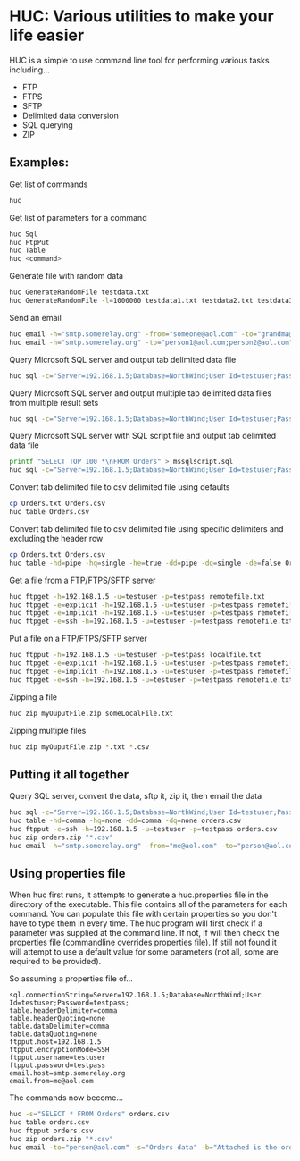 # HUC: Various utilities to make your life easier
HUC is a simple to use command line tool for performing various tasks including...
- FTP
- FTPS
- SFTP
- Delimited data conversion
- SQL querying
- ZIP

## Examples:
Get list of commands
```sh
huc
```

Get list of parameters for a command
```sh
huc Sql
huc FtpPut
huc Table
huc <command>
```

Generate file with random data
```sh
huc GenerateRandomFile testdata.txt
huc GenerateRandomFile -l=1000000 testdata1.txt testdata2.txt testdata3.txt
```

Send an email
```sh
huc email -h="smtp.somerelay.org" -from="someone@aol.com" -to="grandma@aol.com" -s="Grandpa Birthday" -b="Tell Grandpa/nHAPPY BIRTHDAY!"
huc email -h="smtp.somerelay.org" -to="person1@aol.com;person2@aol.com" -cc="person3@aol.com" -bcc="person4@aol.com" -s="Some subject text" -b="Some text for body" myAttachedFile1.csv myAttachedFile2.txt
```

Query Microsoft SQL server and output tab delimited data file
```sh
huc sql -c="Server=192.168.1.5;Database=NorthWind;User Id=testuser;Password=testpass;" -s="SELECT TOP 100 * FROM Orders" Orders100.txt
```

Query Microsoft SQL server and output multiple tab delimited data files from multiple result sets
```sh
huc sql -c="Server=192.168.1.5;Database=NorthWind;User Id=testuser;Password=testpass;" -s="SELECT * FROM Orders; SELECT * FROM Employees" Orders.txt Employees.txt
```

Query Microsoft SQL server with SQL script file and output tab delimited data file
```sh
printf "SELECT TOP 100 *\nFROM Orders" > mssqlscript.sql
huc sql -c="Server=192.168.1.5;Database=NorthWind;User Id=testuser;Password=testpass;" -f="mssqlscript.sql" OrdersFromScript.txt
```

Convert tab delimited file to csv delimited file using defaults
```sh
cp Orders.txt Orders.csv
huc table Orders.csv
```

Convert tab delimited file to csv delimited file using specific delimiters and excluding the header row
```sh
cp Orders.txt Orders.csv
huc table -hd=pipe -hq=single -he=true -dd=pipe -dq=single -de=false Orders.csv
```

Get a file from a FTP/FTPS/SFTP server
```sh
huc ftpget -h=192.168.1.5 -u=testuser -p=testpass remotefile.txt
huc ftpget -e=explicit -h=192.168.1.5 -u=testuser -p=testpass remotefile.txt
huc ftpget -e=implicit -h=192.168.1.5 -u=testuser -p=testpass remotefile.txt
huc ftpget -e=ssh -h=192.168.1.5 -u=testuser -p=testpass remotefile.txt
```

Put a file on a FTP/FTPS/SFTP server
```sh
huc ftpput -h=192.168.1.5 -u=testuser -p=testpass localfile.txt
huc ftpget -e=explicit -h=192.168.1.5 -u=testuser -p=testpass remotefile.txt
huc ftpget -e=implicit -h=192.168.1.5 -u=testuser -p=testpass remotefile.txt
huc ftpget -e=ssh -h=192.168.1.5 -u=testuser -p=testpass remotefile.txt
```

Zipping a file
```sh
huc zip myOuputFile.zip someLocalFile.txt
```

Zipping multiple files
```sh
huc zip myOuputFile.zip *.txt *.csv
```

## Putting it all together
Query SQL server, convert the data, sftp it, zip it, then email the data
```sh
huc sql -c="Server=192.168.1.5;Database=NorthWind;User Id=testuser;Password=testpass;" -s="SELECT * FROM Orders" orders.csv
huc table -hd=comma -hq=none -dd=comma -dq=none orders.csv
huc ftpput -e=ssh -h=192.168.1.5 -u=testuser -p=testpass orders.csv
huc zip orders.zip "*.csv"
huc email -h="smtp.somerelay.org" -from="me@aol.com" -to="person@aol.com" -s="Orders data" -b="Attached is the order data" "*.zip"
```
## Using properties file
When huc first runs, it attempts to generate a huc.properties file in the directory of the executable. This file contains all of the parameters for each command. You can populate this file with certain properties so you don't have to type them in every time. The huc program will first check if a parameter was supplied at the command line. If not, if will then check the properties file (commandline overrides properties file). If still not found it will attempt to use a default value for some parameters (not all, some are required to be provided).

So assuming a properties file of...
```properties
sql.connectionString=Server=192.168.1.5;Database=NorthWind;User Id=testuser;Password=testpass;
table.headerDelimiter=comma
table.headerQuoting=none
table.dataDelimiter=comma
table.dataQuoting=none
ftpput.host=192.168.1.5
ftpput.encryptionMode=SSH
ftpput.username=testuser
ftpput.password=testpass
email.host=smtp.somerelay.org
email.from=me@aol.com
```
The commands now become...
```sh
huc -s="SELECT * FROM Orders" orders.csv
huc table orders.csv
huc ftpput orders.csv
huc zip orders.zip "*.csv"
huc email -to="person@aol.com" -s="Orders data" -b="Attached is the order data" "*.zip"
```




